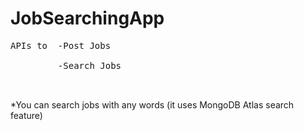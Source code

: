 # JobSearchingApp
<pre>
APIs to  -Post Jobs  <br>
         -Search Jobs <br>
         </pre>
         
*You can search jobs with any words (it uses MongoDB Atlas search feature)

